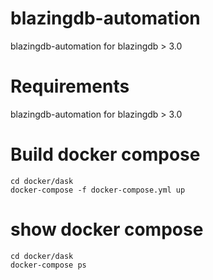# blazingdb-automation
blazingdb-automation for blazingdb > 3.0

# Requirements
blazingdb-automation for blazingdb > 3.0

# Build docker compose

```shell-script
cd docker/dask
docker-compose -f docker-compose.yml up
```

# show  docker compose

```shell-script
cd docker/dask
docker-compose ps
```
 